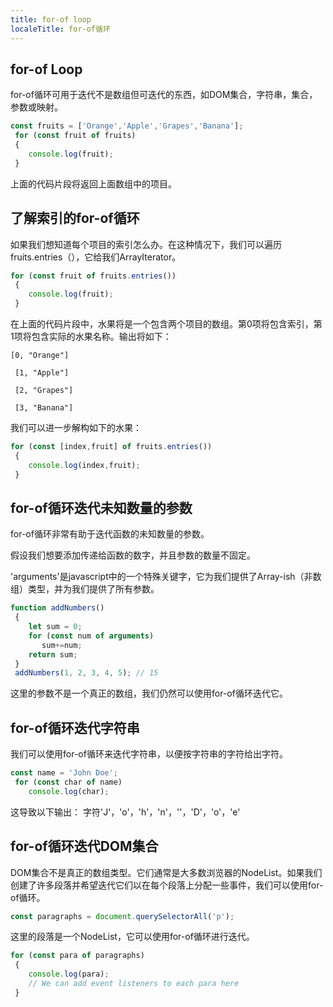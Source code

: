 ---
title: for-of loop
localeTitle: for-of循环
---## for-of Loop

for-of循环可用于迭代不是数组但可迭代的东西，如DOM集合，字符串，集合，参数或映射。

```javascript
const fruits = ['Orange','Apple','Grapes','Banana']; 
 for (const fruit of fruits) 
 { 
    console.log(fruit); 
 } 
```

上面的代码片段将返回上面数组中的项目。

## 了解索引的for-of循环

如果我们想知道每个项目的索引怎么办。在这种情况下，我们可以遍历fruits.entries（），它给我们ArrayIterator。

```javascript
for (const fruit of fruits.entries()) 
 { 
    console.log(fruit); 
 } 
```

在上面的代码片段中，水果将是一个包含两个项目的数组。第0项将包含索引，第1项将包含实际的水果名称。输出将如下：
```
[0, "Orange"] 
 
 [1, "Apple"] 
 
 [2, "Grapes"] 
 
 [3, "Banana"] 
```

我们可以进一步解构如下的水果：

```javascript
for (const [index,fruit] of fruits.entries()) 
 { 
    console.log(index,fruit); 
 } 
```

## for-of循环迭代未知数量的参数

for-of循环非常有助于迭代函数的未知数量的参数。

假设我们想要添加传递给函数的数字，并且参数的数量不固定。

'arguments'是javascript中的一个特殊关键字，它为我们提供了Array-ish（非数组）类型，并为我们提供了所有参数。

```javascript
function addNumbers() 
 { 
    let sum = 0; 
    for (const num of arguments) 
       sum+=num; 
    return sum; 
 } 
 addNumbers(1, 2, 3, 4, 5); // 15 
```

这里的参数不是一个真正的数组，我们仍然可以使用for-of循环迭代它。

## for-of循环迭代字符串

我们可以使用for-of循环来迭代字符串，以便按字符串的字符给出字符。

```javascript
const name = 'John Doe'; 
 for (const char of name) 
    console.log(char); 
```

这导致以下输出： 字符'J'，'o'，'h'，'n'，''，'D'，'o'，'e'

## for-of循环迭代DOM集合

DOM集合不是真正的数组类型。它们通常是大多数浏览器的NodeList。如果我们创建了许多段落并希望迭代它们以在每个段落上分配一些事件，我们可以使用for-of循环。

```javascript
const paragraphs = document.querySelectorAll('p'); 
```

这里的段落是一个NodeList，它可以使用for-of循环进行迭代。

```javascript
for (const para of paragraphs) 
 { 
    console.log(para); 
    // We can add event listeners to each para here 
 } 

```